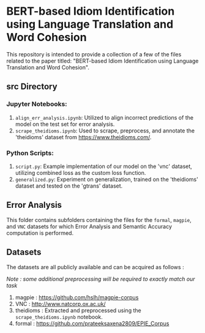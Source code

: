 # BERT-based Idiom Identification using Language Translation and Word Cohesion

This repository is intended to provide a collection of a few of the files related to the paper titled: 
"BERT-based Idiom Identification using Language Translation and Word Cohesion".

## src Directory

### Jupyter Notebooks:

1. `align_err_analysis.ipynb`: Utilized to align incorrect predictions of the model on the test set for error analysis.
2. `scrape_theidioms.ipynb`: Used to scrape, preprocess, and annotate the 'theidioms' dataset from https://www.theidioms.com/.

### Python Scripts:

1. `script.py`: Example implementation of our model on the 'vnc' dataset, utilizing combined loss as the custom loss function.
2. `generalized.py`: Experiment on generalization, trained on the 'theidioms' dataset and tested on the 'gtrans' dataset.

## Error Analysis

This folder contains subfolders containing the files for the `formal`, `magpie`, and `VNC` datasets for which Error Analysis and Semantic Accuracy computation is performed.

## Datasets

The datasets are all publicly available and can be acquired as follows :

*Note : some additional preprocessing will be required to exactly match our task*

1. magpie : https://github.com/hslh/magpie-corpus
2. VNC : http://www.natcorp.ox.ac.uk/
3. theidioms : Extracted and preprocessed using the `scrape_theidioms.ipynb` notebook.
4. formal : https://github.com/prateeksaxena2809/EPIE_Corpus
